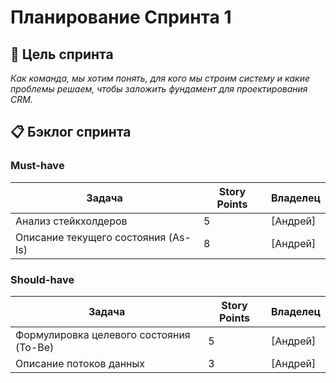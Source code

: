 # Планирование Спринта 1

## 🎯 Цель спринта
*Как команда, мы хотим понять, для кого мы строим систему и какие проблемы решаем, чтобы заложить фундамент для проектирования CRM.*

## 📋 Бэклог спринта

### Must-have
| Задача | Story Points | Владелец |
|--------|--------------|----------|
| Анализ стейкхолдеров | 5 | [Андрей] |
| Описание текущего состояния (As-Is) | 8 | [Андрей] |

### Should-have  
| Задача | Story Points | Владелец |
|--------|--------------|----------|
| Формулировка целевого состояния (To-Be) | 5 | [Андрей] |
| Описание потоков данных | 3 | [Андрей] |